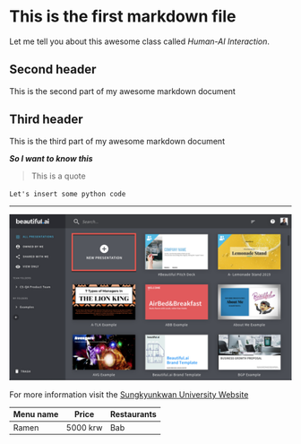 # This is the first markdown file

Let me tell you about this awesome class called *Human-AI Interaction*.

## Second header

This is the second part of my awesome markdown document

## Third header

This is the third part of my awesome markdown document

***So I want to know this***

> This is a quote

`Let's insert some python code`

---

![AI generated header image](images/2019-09-27_11-35-33.png)

For more information visit the [Sungkyunkwan University Website](https://www.skku.edu/)

| Menu name | Price | Restaurants |
| --- | --- | --- |
| Ramen | 5000 krw | Bab |
